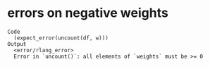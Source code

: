 # errors on negative weights

    Code
      (expect_error(uncount(df, w)))
    Output
      <error/rlang_error>
      Error in `uncount()`: all elements of `weights` must be >= 0

